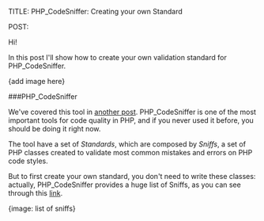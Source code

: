 TITLE: PHP_CodeSniffer: Creating your own Standard

POST:

Hi!

In this post I'll show how to create your own validation standard for PHP_CodeSniffer.

{add image here}

###PHP_CodeSniffer

We've covered this tool in [another post](http://blog-devdrops.rhcloud.com/using-php_codesniffer-on-netbeans-7-4/). PHP_CodeSniffer is one of the most important tools for code quality in PHP, and if you never used it before, you should be doing it right now.

The tool have a set of _Standards_, which are composed by _Sniffs_, a set of PHP classes created to validate most common mistakes and errors on PHP code styles.

But to first create your own standard, you don't need to write these classes: actually, PHP_CodeSniffer provides a huge list of Sniffs, as you can see through this [link](http://pear.php.net/package/PHP_CodeSniffer/docs/latest/li_PHP_CodeSniffer.html).

{image: list of sniffs}

